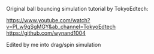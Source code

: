 Original ball bouncing simulation tutorial by TokyoEdtech:

https://www.youtube.com/watch?v=Pl_w9qSgMGY&ab_channel=TokyoEdtech
https://github.com/wynand1004

Edited by me into drag/spin simulation
